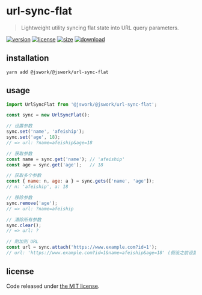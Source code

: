# url-sync-flat
> Lightweight utility syncing flat state into URL query parameters.

[![version][version-image]][version-url]
[![license][license-image]][license-url]
[![size][size-image]][size-url]
[![download][download-image]][download-url]

## installation
```shell
yarn add @jswork/@jswork/url-sync-flat
```

## usage
```js
import UrlSyncFlat from '@jswork/@jswork/url-sync-flat';

const sync = new UrlSyncFlat();

// 设置参数
sync.set('name', 'afeiship');
sync.set('age', 18);
// => url: ?name=afeiship&age=18

// 获取参数
const name = sync.get('name'); // 'afeiship'
const age = sync.get('age');   // 18

// 获取多个参数
const { name: n, age: a } = sync.gets(['name', 'age']);
// n: 'afeiship', a: 18

// 移除参数
sync.remove('age');
// => url: ?name=afeiship

// 清除所有参数
sync.clear();
// => url: ?

// 附加到 URL
const url = sync.attach('https://www.example.com?id=1');
// url: 'https://www.example.com?id=1&name=afeiship&age=18' (假设之前设置了name和age)
```

## license
Code released under [the MIT license](https://github.com/afeiship/@jswork/url-sync-flat/blob/master/LICENSE.txt).

[version-image]: https://img.shields.io/npm/v/@jswork/@jswork/url-sync-flat
[version-url]: https://npmjs.org/package/@jswork/@jswork/url-sync-flat

[license-image]: https://img.shields.io/npm/l/@jswork/@jswork/url-sync-flat
[license-url]: https://github.com/afeiship/@jswork/url-sync-flat/blob/master/LICENSE.txt

[size-image]: https://img.shields.io/bundlephobia/minzip/@jswork/@jswork/url-sync-flat
[size-url]: https://github.com/afeiship/@jswork/url-sync-flat/blob/master/dist/@jswork/url-sync-flat.min.js

[download-image]: https://img.shields.io/npm/dm/@jswork/@jswork/url-sync-flat
[download-url]: https://www.npmjs.com/package/@jswork/@jswork/url-sync-flat
